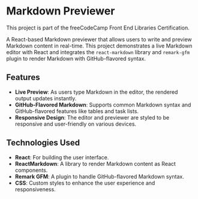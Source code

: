 # Markdown Previewer

This project is part of the freeCodeCamp Front End Libraries Certification.

A React-based Markdown previewer that allows users to write and preview Markdown content in real-time. This project demonstrates a live Markdown editor with React and integrates the `react-markdown` library and `remark-gfm` plugin to render Markdown with GitHub-flavored syntax.

## Features

- **Live Preview**: As users type Markdown in the editor, the rendered output updates instantly.
- **GitHub-Flavored Markdown**: Supports common Markdown syntax and GitHub-flavored features like tables and task lists.
- **Responsive Design**: The editor and previewer are styled to be responsive and user-friendly on various devices.

## Technologies Used

- **React**: For building the user interface.
- **ReactMarkdown**: A library to render Markdown content as React components.
- **Remark GFM**: A plugin to handle GitHub-flavored Markdown syntax.
- **CSS**: Custom styles to enhance the user experience and responsiveness.
